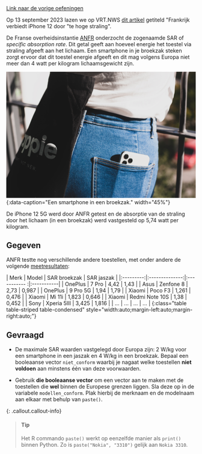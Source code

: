 <div class="text-end">
<a class="btn btn-filled with-icon" href="https://dodona.be/nl/courses/2690" target="_blank"><i class="mdi mdi-backburger mdi-24" title="link"></i>Link naar de vorige oefeningen</a>
</div>

Op 13 september 2023 lazen we op VRT.NWS <a href="https://www.vrt.be/vrtnws/nl/2023/09/13/iphone-12-frankrijk-belgie-stralingen" target="_blank">dit artikel</a> getiteld "Frankrijk verbiedt iPhone 12 door "te hoge straling".

De Franse overheidsinstantie <a href="https://www.anfr.fr/liste-actualites/actualite/retrait-temporaire-du-marche-de-liphone-12-pour-non-conformite-de-ces-appareils-a-la-reglementation-europeenne" target="_blank">ANFR</a> onderzocht de zogenaamde SAR of *specific absorption rate*. Dit getal geeft aan hoeveel energie het toestel via straling afgeeft aan het lichaam. Een smartphone in je broekzak steken zorgt ervoor dat dit toestel energie afgeeft en dit mag volgens Europa niet meer dan 4 watt per kilogram lichaamsgewicht zijn.

![Een smartphone in een broekzak.](media/manuel-iallonardi.jpg "Foto door Manuel Iallonardi op Unsplash."){:data-caption="Een smartphone in een broekzak." width="45%"}

De iPhone 12 5G werd door ANFR getest en de absorptie van de straling door het lichaam (in een broekzak) werd vastgesteld op 5,74 watt per kilogram.

## Gegeven

ANFR testte nog verschillende andere toestellen, met onder andere de volgende <a href="https://data.anfr.fr/anfr/visualisation/table/?id=ad8014ec-f631-450e-a259-799188714ef9&sort=-date_controle" target="_blank">meetresultaten</a>:

| Merk      | Model          | SAR broekzak | SAR jaszak |
|:---------:|:--------------:|:----------- :|:-----------|
| OnePlus   | 7 Pro          | 4,42         | 1,43       |
| Asus      | Zenfone 8      | 2,73         | 0,987      |
| OnePlus   | 9 Pro 5G       | 1,94         | 1,79       |
| Xiaomi    | Poco F3        | 1,261        | 0,476      |
| Xiaomi    | Mi 11i         | 1,823        | 0,646      |
| Xiaomi    | Redmi Note 10S | 1,38         | 0,452      |
| Sony      | Xperia 5III    | 3,425        | 1,816      |
| ...       | ...            | ...          | ...        |
{:class="table table-striped table-condensed" style="width:auto;margin-left:auto;margin-right:auto;"}

## Gevraagd

- De maximale SAR waarden vastgelegd door Europa zijn: 2 W/kg voor een smartphone in een jaszak en 4 W/kg in een broekzak. Bepaal een booleaanse vector `niet_conform` waarbij je nagaat welke toestellen **niet voldoen** aan minstens één van deze voorwaarden.

- Gebruik **die booleaanse vector** om een vector aan te maken met de toestellen die **wel** binnen de Europese grenzen liggen. Sla deze op in de variabele `modellen_conform`. Plak hierbij de merknaam en de modelnaam aan elkaar met behulp van `paste()`. 

{: .callout.callout-info}
>#### Tip
>
> Het R commando `paste()` werkt op eenzelfde manier als `print()` binnen Python. Zo is `paste("Nokia", "3310")` gelijk aan `Nokia 3310`.


